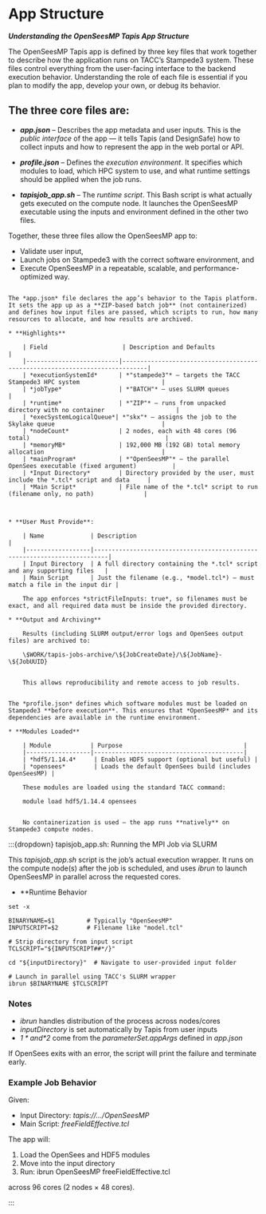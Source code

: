 # App Structure
***Understanding the OpenSeesMP Tapis App Structure***

The OpenSeesMP Tapis app is defined by three key files that work together to describe how the application runs on TACC’s Stampede3 system. These files control everything from the user-facing interface to the backend execution behavior. Understanding the role of each file is essential if you plan to modify the app, develop your own, or debug its behavior.

## The three core files are:

* ***app.json*** – Describes the app metadata and user inputs. This is the *public interface* of the app — it tells Tapis (and DesignSafe) how to collect inputs and how to represent the app in the web portal or API.

* ***profile.json*** – Defines the *execution environment*. It specifies which modules to load, which HPC system to use, and what runtime settings should be applied when the job runs.

* ***tapisjob_app.sh*** – The *runtime script*. This Bash script is what actually gets executed on the compute node. It launches the OpenSeesMP executable using the inputs and environment defined in the other two files.

Together, these three files allow the OpenSeesMP app to:

* Validate user input,
* Launch jobs on Stampede3 with the correct software environment, and
* Execute OpenSeesMP in a repeatable, scalable, and performance-optimized way.


```{dropdown} app.json: Defining the HPC App for Stampede3

The *app.json* file declares the app’s behavior to the Tapis platform. It sets the app up as a **ZIP-based batch job** (not containerized) and defines how input files are passed, which scripts to run, how many resources to allocate, and how results are archived.

* **Highlights**

    | Field                     | Description and Defaults                                                   |
    |--------------------------|-----------------------------------------------------------------------------|
    | *executionSystemId*      | *"stampede3"* — targets the TACC Stampede3 HPC system                       |
    | *jobType*                | *"BATCH"* — uses SLURM queues                                               |
    | *runtime*                | *"ZIP"* — runs from unpacked directory with no container                    |
    | *execSystemLogicalQueue*| *"skx"* — assigns the job to the Skylake queue                              |
    | *nodeCount*              | 2 nodes, each with 48 cores (96 total)                                      |
    | *memoryMB*               | 192,000 MB (192 GB) total memory allocation                                 |
    | *mainProgram*            | *"OpenSeesMP"* — the parallel OpenSees executable (fixed argument)          |
    | *Input Directory*        | Directory provided by the user, must include the *.tcl* script and data     |
    | *Main Script*            | File name of the *.tcl* script to run (filename only, no path)              |



* **User Must Provide**:

    | Name             | Description                                                              |
    |------------------|--------------------------------------------------------------------------|
    | Input Directory  | A full directory containing the *.tcl* script and any supporting files   |
    | Main Script      | Just the filename (e.g., *model.tcl*) — must match a file in the input dir |
    
    The app enforces *strictFileInputs: true*, so filenames must be exact, and all required data must be inside the provided directory.

* **Output and Archiving**

    Results (including SLURM output/error logs and OpenSees output files) are archived to:
    
    \$WORK/tapis-jobs-archive/\${JobCreateDate}/\${JobName}-\${JobUUID}
    
    
    This allows reproducibility and remote access to job results.

```




````{dropdown} profile.json: Configuring the Runtime Environment

The *profile.json* defines which software modules must be loaded on Stampede3 **before execution**. This ensures that *OpenSeesMP* and its dependencies are available in the runtime environment.

* **Modules Loaded**

    | Module           | Purpose                                  |
    |------------------|------------------------------------------|
    | *hdf5/1.14.4*     | Enables HDF5 support (optional but useful) |
    | *opensees*        | Loads the default OpenSees build (includes OpenSeesMP) |
    
    These modules are loaded using the standard TACC command:
    
    module load hdf5/1.14.4 opensees
    
    
    No containerization is used — the app runs **natively** on Stampede3 compute nodes.

````



:::{dropdown} tapisjob_app.sh: Running the MPI Job via SLURM

This *tapisjob_app.sh* script is the job’s actual execution wrapper. It runs on the compute node(s) after the job is scheduled, and uses *ibrun* to launch OpenSeesMP in parallel across the requested cores.

* **Runtime Behavior

```
set -x

BINARYNAME=$1         # Typically "OpenSeesMP"
INPUTSCRIPT=$2        # Filename like "model.tcl"

# Strip directory from input script
TCLSCRIPT="${INPUTSCRIPT##*/}"

cd "${inputDirectory}"  # Navigate to user-provided input folder

# Launch in parallel using TACC's SLURM wrapper
ibrun $BINARYNAME $TCLSCRIPT

```

### Notes

* *ibrun* handles distribution of the process across nodes/cores
* *inputDirectory* is set automatically by Tapis from user inputs
* *$1* and *$2* come from the *parameterSet.appArgs* defined in *app.json*

If OpenSees exits with an error, the script will print the failure and terminate early.

### Example Job Behavior

Given:

* Input Directory: *tapis://.../OpenSeesMP*
* Main Script: *freeFieldEffective.tcl*

The app will:

1. Load the OpenSees and HDF5 modules
2. Move into the input directory
3. Run:
ibrun OpenSeesMP freeFieldEffective.tcl

across 96 cores (2 nodes × 48 cores).

:::


